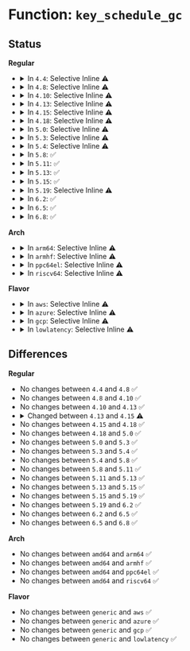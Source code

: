 # Function: <code>key_schedule_gc</code>

## Status
<b>Regular</b>
<ul>
<li>
<details>
<summary>In <code>4.4</code>: Selective Inline ⚠️</summary>

```c
void key_schedule_gc(time_t gc_at);
```

**Collision:** Unique Global

**Inline:** Selective

**Transformation:** False

**Instances:**

```
In security/keys/gc.c (ffffffff8132ef00)
Location: security/keys/gc.c:56
Inline: True
Direct callers:
  - security/keys/gc.c:key_garbage_collector
  - security/keys/key.c:key_set_timeout
  - security/keys/key.c:key_revoke
  - security/keys/key.c:__key_instantiate_and_link
  - security/keys/key.c:key_reject_and_link
```
**Symbols:**

```
ffffffff8132ef00-ffffffff8132ef71: key_schedule_gc (STB_GLOBAL)
```
</details>
</li>
<li>
<details>
<summary>In <code>4.8</code>: Selective Inline ⚠️</summary>

```c
void key_schedule_gc(time_t gc_at);
```

**Collision:** Unique Global

**Inline:** Selective

**Transformation:** False

**Instances:**

```
In security/keys/gc.c (ffffffff81363bd0)
Location: security/keys/gc.c:56
Inline: True
Direct callers:
  - security/keys/gc.c:key_garbage_collector
  - security/keys/key.c:key_revoke
  - security/keys/key.c:key_set_timeout
  - security/keys/key.c:key_reject_and_link
  - security/keys/key.c:__key_instantiate_and_link
```
**Symbols:**

```
ffffffff81363bd0-ffffffff81363c41: key_schedule_gc (STB_GLOBAL)
```
</details>
</li>
<li>
<details>
<summary>In <code>4.10</code>: Selective Inline ⚠️</summary>

```c
void key_schedule_gc(time_t gc_at);
```

**Collision:** Unique Global

**Inline:** Selective

**Transformation:** False

**Instances:**

```
In security/keys/gc.c (ffffffff8137a3f0)
Location: security/keys/gc.c:56
Inline: True
Direct callers:
  - security/keys/gc.c:key_garbage_collector
  - security/keys/key.c:key_revoke
  - security/keys/key.c:key_set_timeout
  - security/keys/key.c:key_reject_and_link
  - security/keys/key.c:__key_instantiate_and_link
```
**Symbols:**

```
ffffffff8137a3f0-ffffffff8137a461: key_schedule_gc (STB_GLOBAL)
```
</details>
</li>
<li>
<details>
<summary>In <code>4.13</code>: Selective Inline ⚠️</summary>

```c
void key_schedule_gc(time_t gc_at);
```

**Collision:** Unique Global

**Inline:** Selective

**Transformation:** False

**Instances:**

```
In security/keys/gc.c (ffffffff8138dfd0)
Location: security/keys/gc.c:56
Inline: True
Direct callers:
  - security/keys/gc.c:key_garbage_collector
  - security/keys/key.c:key_revoke
  - security/keys/key.c:key_set_timeout
  - security/keys/key.c:key_reject_and_link
  - security/keys/key.c:__key_instantiate_and_link
```
**Symbols:**

```
ffffffff8138dfd0-ffffffff8138e047: key_schedule_gc (STB_GLOBAL)
```
</details>
</li>
<li>
<details>
<summary>In <code>4.15</code>: Selective Inline ⚠️</summary>

```c
void key_schedule_gc(time64_t gc_at);
```

**Collision:** Unique Global

**Inline:** Selective

**Transformation:** False

**Instances:**

```
In security/keys/gc.c (ffffffff813b3470)
Location: security/keys/gc.c:56
Inline: True
Direct callers:
  - security/keys/gc.c:key_garbage_collector
  - security/keys/key.c:key_revoke
  - security/keys/key.c:key_set_timeout
  - security/keys/key.c:key_reject_and_link
  - security/keys/key.c:__key_instantiate_and_link
```
**Symbols:**

```
ffffffff813b3470-ffffffff813b34e1: key_schedule_gc (STB_GLOBAL)
```
</details>
</li>
<li>
<details>
<summary>In <code>4.18</code>: Selective Inline ⚠️</summary>

```c
void key_schedule_gc(time64_t gc_at);
```

**Collision:** Unique Global

**Inline:** Selective

**Transformation:** False

**Instances:**

```
In security/keys/gc.c (ffffffff813e3bb0)
Location: security/keys/gc.c:56
Inline: True
Direct callers:
  - security/keys/gc.c:key_garbage_collector
  - security/keys/key.c:key_revoke
  - security/keys/key.c:key_set_timeout
  - security/keys/key.c:key_reject_and_link
  - security/keys/key.c:__key_instantiate_and_link
```
**Symbols:**

```
ffffffff813e3bb0-ffffffff813e3c21: key_schedule_gc (STB_GLOBAL)
```
</details>
</li>
<li>
<details>
<summary>In <code>5.0</code>: Selective Inline ⚠️</summary>

```c
void key_schedule_gc(time64_t gc_at);
```

**Collision:** Unique Global

**Inline:** Selective

**Transformation:** False

**Instances:**

```
In security/keys/gc.c (ffffffff813fe3a0)
Location: security/keys/gc.c:55
Inline: True
Direct callers:
  - security/keys/gc.c:key_garbage_collector
  - security/keys/key.c:key_revoke
  - security/keys/key.c:key_set_timeout
  - security/keys/key.c:key_reject_and_link
  - security/keys/key.c:__key_instantiate_and_link
```
**Symbols:**

```
ffffffff813fe3a0-ffffffff813fe411: key_schedule_gc (STB_GLOBAL)
```
</details>
</li>
<li>
<details>
<summary>In <code>5.3</code>: Selective Inline ⚠️</summary>

```c
void key_schedule_gc(time64_t gc_at);
```

**Collision:** Unique Global

**Inline:** Selective

**Transformation:** False

**Instances:**

```
In security/keys/gc.c (ffffffff8142a9e0)
Location: security/keys/gc.c:51
Inline: True
Direct callers:
  - security/keys/gc.c:key_garbage_collector
  - security/keys/key.c:key_revoke
  - security/keys/key.c:key_set_timeout
  - security/keys/key.c:key_reject_and_link
  - security/keys/key.c:__key_instantiate_and_link
```
**Symbols:**

```
ffffffff8142a9e0-ffffffff8142aa51: key_schedule_gc (STB_GLOBAL)
```
</details>
</li>
<li>
<details>
<summary>In <code>5.4</code>: Selective Inline ⚠️</summary>

```c
void key_schedule_gc(time64_t gc_at);
```

**Collision:** Unique Global

**Inline:** Selective

**Transformation:** False

**Instances:**

```
In security/keys/gc.c (ffffffff81444730)
Location: security/keys/gc.c:51
Inline: True
Direct callers:
  - security/keys/gc.c:key_garbage_collector
  - security/keys/key.c:key_revoke
  - security/keys/key.c:key_set_timeout
  - security/keys/key.c:key_reject_and_link
  - security/keys/key.c:__key_instantiate_and_link
```
**Symbols:**

```
ffffffff81444730-ffffffff814447a1: key_schedule_gc (STB_GLOBAL)
```
</details>
</li>
<li>
<details>
<summary>In <code>5.8</code>: ✅</summary>

```c
void key_schedule_gc(time64_t gc_at);
```

**Collision:** Unique Global

**Inline:** No

**Transformation:** False

**Instances:**

```
In security/keys/gc.c (ffffffff81495790)
Location: security/keys/gc.c:51
Inline: False
Direct callers:
  - security/keys/gc.c:key_garbage_collector
  - security/keys/key.c:key_revoke
  - security/keys/key.c:key_set_timeout
  - security/keys/key.c:key_reject_and_link
  - security/keys/key.c:__key_instantiate_and_link
```
**Symbols:**

```
ffffffff81495790-ffffffff81495807: key_schedule_gc (STB_GLOBAL)
```
</details>
</li>
<li>
<details>
<summary>In <code>5.11</code>: ✅</summary>

```c
void key_schedule_gc(time64_t gc_at);
```

**Collision:** Unique Global

**Inline:** No

**Transformation:** False

**Instances:**

```
In security/keys/gc.c (ffffffff814b31f0)
Location: security/keys/gc.c:51
Inline: False
Direct callers:
  - security/keys/gc.c:key_garbage_collector
  - security/keys/key.c:key_revoke
  - security/keys/key.c:key_set_timeout
  - security/keys/key.c:key_reject_and_link
  - security/keys/key.c:__key_instantiate_and_link
```
**Symbols:**

```
ffffffff814b31f0-ffffffff814b3267: key_schedule_gc (STB_GLOBAL)
```
</details>
</li>
<li>
<details>
<summary>In <code>5.13</code>: ✅</summary>

```c
void key_schedule_gc(time64_t gc_at);
```

**Collision:** Unique Global

**Inline:** No

**Transformation:** False

**Instances:**

```
In security/keys/gc.c (ffffffff814b9030)
Location: security/keys/gc.c:51
Inline: False
Direct callers:
  - security/keys/gc.c:key_garbage_collector
  - security/keys/key.c:key_revoke
  - security/keys/key.c:key_set_timeout
  - security/keys/key.c:key_reject_and_link
  - security/keys/key.c:__key_instantiate_and_link
```
**Symbols:**

```
ffffffff814b9030-ffffffff814b90a7: key_schedule_gc (STB_GLOBAL)
```
</details>
</li>
<li>
<details>
<summary>In <code>5.15</code>: ✅</summary>

```c
void key_schedule_gc(time64_t gc_at);
```

**Collision:** Unique Global

**Inline:** No

**Transformation:** False

**Instances:**

```
In security/keys/gc.c (ffffffff81511860)
Location: security/keys/gc.c:51
Inline: False
Direct callers:
  - security/keys/gc.c:key_garbage_collector
  - security/keys/key.c:key_revoke
  - security/keys/key.c:key_set_timeout
  - security/keys/key.c:key_reject_and_link
  - security/keys/key.c:__key_instantiate_and_link
```
**Symbols:**

```
ffffffff81511860-ffffffff815118d7: key_schedule_gc (STB_GLOBAL)
```
</details>
</li>
<li>
<details>
<summary>In <code>5.19</code>: Selective Inline ⚠️</summary>

```c
void key_schedule_gc(time64_t gc_at);
```

**Collision:** Unique Global

**Inline:** Selective

**Transformation:** False

**Instances:**

```
In security/keys/gc.c (ffffffff815a3bb0)
Location: security/keys/gc.c:51
Inline: True
Direct callers:
  - security/keys/gc.c:key_garbage_collector
  - security/keys/key.c:key_revoke
  - security/keys/key.c:key_set_timeout
  - security/keys/key.c:key_reject_and_link
  - security/keys/key.c:__key_instantiate_and_link
```
**Symbols:**

```
ffffffff815a3bb0-ffffffff815a3c3f: key_schedule_gc (STB_GLOBAL)
```
</details>
</li>
<li>
<details>
<summary>In <code>6.2</code>: ✅</summary>

```c
void key_schedule_gc(time64_t gc_at);
```

**Collision:** Unique Global

**Inline:** No

**Transformation:** False

**Instances:**

```
In security/keys/gc.c (ffffffff8164d860)
Location: security/keys/gc.c:51
Inline: False
Direct callers:
  - security/keys/gc.c:key_garbage_collector
  - security/keys/key.c:key_revoke
  - security/keys/key.c:key_set_timeout
  - security/keys/key.c:key_reject_and_link
  - security/keys/key.c:__key_instantiate_and_link
```
**Symbols:**

```
ffffffff8164d860-ffffffff8164d8ef: key_schedule_gc (STB_GLOBAL)
```
</details>
</li>
<li>
<details>
<summary>In <code>6.5</code>: ✅</summary>

```c
void key_schedule_gc(time64_t gc_at);
```

**Collision:** Unique Global

**Inline:** No

**Transformation:** False

**Instances:**

```
In security/keys/gc.c (ffffffff81686010)
Location: security/keys/gc.c:51
Inline: False
Direct callers:
  - security/keys/gc.c:key_garbage_collector
  - security/keys/key.c:key_revoke
  - security/keys/key.c:key_set_timeout
  - security/keys/key.c:key_reject_and_link
  - security/keys/key.c:__key_instantiate_and_link
```
**Symbols:**

```
ffffffff81686010-ffffffff8168609f: key_schedule_gc (STB_GLOBAL)
```
</details>
</li>
<li>
<details>
<summary>In <code>6.8</code>: ✅</summary>

```c
void key_schedule_gc(time64_t gc_at);
```

**Collision:** Unique Global

**Inline:** No

**Transformation:** False

**Instances:**

```
In security/keys/gc.c (ffffffff816c2430)
Location: security/keys/gc.c:51
Inline: False
Direct callers:
  - security/keys/gc.c:key_garbage_collector
  - security/keys/gc.c:key_set_expiry
  - security/keys/key.c:key_revoke
```
**Symbols:**

```
ffffffff816c2430-ffffffff816c24bf: key_schedule_gc (STB_GLOBAL)
```
</details>
</li>
</ul>
<b>Arch</b>
<ul>
<li>
<details>
<summary>In <code>arm64</code>: Selective Inline ⚠️</summary>

```c
void key_schedule_gc(time64_t gc_at);
```

**Collision:** Unique Global

**Inline:** Selective

**Transformation:** False

**Instances:**

```
In security/keys/gc.c (ffff80001052d330)
Location: security/keys/gc.c:51
Inline: True
Direct callers:
  - security/keys/gc.c:key_garbage_collector
  - security/keys/key.c:key_revoke
  - security/keys/key.c:key_set_timeout
  - security/keys/key.c:key_reject_and_link
  - security/keys/key.c:__key_instantiate_and_link
```
**Symbols:**

```
ffff80001052d330-ffff80001052d3d4: key_schedule_gc (STB_GLOBAL)
```
</details>
</li>
<li>
<details>
<summary>In <code>armhf</code>: Selective Inline ⚠️</summary>

```c
void key_schedule_gc(time64_t gc_at);
```

**Collision:** Unique Global

**Inline:** Selective

**Transformation:** False

**Instances:**

```
In security/keys/gc.c (c06e5ac4)
Location: security/keys/gc.c:51
Inline: True
Direct callers:
  - security/keys/gc.c:key_garbage_collector
  - security/keys/key.c:key_revoke
  - security/keys/key.c:key_set_timeout
  - security/keys/key.c:key_reject_and_link
  - security/keys/key.c:__key_instantiate_and_link
```
**Symbols:**

```
c06e5ac4-c06e5b6c: key_schedule_gc (STB_GLOBAL)
```
</details>
</li>
<li>
<details>
<summary>In <code>ppc64el</code>: Selective Inline ⚠️</summary>

```c
void key_schedule_gc(time64_t gc_at);
```

**Collision:** Unique Global

**Inline:** Selective

**Transformation:** False

**Instances:**

```
In security/keys/gc.c (c0000000006793f0)
Location: security/keys/gc.c:51
Inline: True
Direct callers:
  - security/keys/gc.c:key_garbage_collector
  - security/keys/key.c:key_revoke
  - security/keys/key.c:key_set_timeout
  - security/keys/key.c:key_reject_and_link
  - security/keys/key.c:__key_instantiate_and_link
```
**Symbols:**

```
c0000000006793f0-c0000000006794c8: key_schedule_gc (STB_GLOBAL)
```
</details>
</li>
<li>
<details>
<summary>In <code>riscv64</code>: Selective Inline ⚠️</summary>

```c
void key_schedule_gc(time64_t gc_at);
```

**Collision:** Unique Global

**Inline:** Selective

**Transformation:** False

**Instances:**

```
In security/keys/gc.c (ffffffe00038f010)
Location: security/keys/gc.c:51
Inline: True
Direct callers:
  - security/keys/gc.c:key_garbage_collector
  - security/keys/key.c:key_revoke
  - security/keys/key.c:key_set_timeout
  - security/keys/key.c:key_reject_and_link
  - security/keys/key.c:__key_instantiate_and_link
```
**Symbols:**

```
ffffffe00038f010-ffffffe00038f0a4: key_schedule_gc (STB_GLOBAL)
```
</details>
</li>
</ul>
<b>Flavor</b>
<ul>
<li>
<details>
<summary>In <code>aws</code>: Selective Inline ⚠️</summary>

```c
void key_schedule_gc(time64_t gc_at);
```

**Collision:** Unique Global

**Inline:** Selective

**Transformation:** False

**Instances:**

```
In security/keys/gc.c (ffffffff8143cd10)
Location: security/keys/gc.c:51
Inline: True
Direct callers:
  - security/keys/gc.c:key_garbage_collector
  - security/keys/key.c:key_revoke
  - security/keys/key.c:key_set_timeout
  - security/keys/key.c:key_reject_and_link
  - security/keys/key.c:__key_instantiate_and_link
```
**Symbols:**

```
ffffffff8143cd10-ffffffff8143cd81: key_schedule_gc (STB_GLOBAL)
```
</details>
</li>
<li>
<details>
<summary>In <code>azure</code>: Selective Inline ⚠️</summary>

```c
void key_schedule_gc(time64_t gc_at);
```

**Collision:** Unique Global

**Inline:** Selective

**Transformation:** False

**Instances:**

```
In security/keys/gc.c (ffffffff8142d780)
Location: security/keys/gc.c:51
Inline: True
Direct callers:
  - security/keys/gc.c:key_garbage_collector
  - security/keys/key.c:key_revoke
  - security/keys/key.c:key_set_timeout
  - security/keys/key.c:key_reject_and_link
  - security/keys/key.c:__key_instantiate_and_link
```
**Symbols:**

```
ffffffff8142d780-ffffffff8142d7f1: key_schedule_gc (STB_GLOBAL)
```
</details>
</li>
<li>
<details>
<summary>In <code>gcp</code>: Selective Inline ⚠️</summary>

```c
void key_schedule_gc(time64_t gc_at);
```

**Collision:** Unique Global

**Inline:** Selective

**Transformation:** False

**Instances:**

```
In security/keys/gc.c (ffffffff81438eb0)
Location: security/keys/gc.c:51
Inline: True
Direct callers:
  - security/keys/gc.c:key_garbage_collector
  - security/keys/key.c:key_revoke
  - security/keys/key.c:key_set_timeout
  - security/keys/key.c:key_reject_and_link
  - security/keys/key.c:__key_instantiate_and_link
```
**Symbols:**

```
ffffffff81438eb0-ffffffff81438f21: key_schedule_gc (STB_GLOBAL)
```
</details>
</li>
<li>
<details>
<summary>In <code>lowlatency</code>: Selective Inline ⚠️</summary>

```c
void key_schedule_gc(time64_t gc_at);
```

**Collision:** Unique Global

**Inline:** Selective

**Transformation:** False

**Instances:**

```
In security/keys/gc.c (ffffffff81450020)
Location: security/keys/gc.c:51
Inline: True
Direct callers:
  - security/keys/gc.c:key_garbage_collector
  - security/keys/key.c:key_revoke
  - security/keys/key.c:key_set_timeout
  - security/keys/key.c:key_reject_and_link
  - security/keys/key.c:__key_instantiate_and_link
```
**Symbols:**

```
ffffffff81450020-ffffffff81450091: key_schedule_gc (STB_GLOBAL)
```
</details>
</li>
</ul>

## Differences
<b>Regular</b>
<ul>
<li>
No changes between <code>4.4</code> and <code>4.8</code> ✅
</li>
<li>
No changes between <code>4.8</code> and <code>4.10</code> ✅
</li>
<li>
No changes between <code>4.10</code> and <code>4.13</code> ✅
</li>
<li>
<details>
<summary>Changed between <code>4.13</code> and <code>4.15</code> ⚠️</summary>
<ul>
<li>
<b>Param type changed. </b>
<code>time_t gc_at</code> ➡️ <code>time64_t gc_at</code>
</li>
</ul>
</details>
</li>
<li>
No changes between <code>4.15</code> and <code>4.18</code> ✅
</li>
<li>
No changes between <code>4.18</code> and <code>5.0</code> ✅
</li>
<li>
No changes between <code>5.0</code> and <code>5.3</code> ✅
</li>
<li>
No changes between <code>5.3</code> and <code>5.4</code> ✅
</li>
<li>
No changes between <code>5.4</code> and <code>5.8</code> ✅
</li>
<li>
No changes between <code>5.8</code> and <code>5.11</code> ✅
</li>
<li>
No changes between <code>5.11</code> and <code>5.13</code> ✅
</li>
<li>
No changes between <code>5.13</code> and <code>5.15</code> ✅
</li>
<li>
No changes between <code>5.15</code> and <code>5.19</code> ✅
</li>
<li>
No changes between <code>5.19</code> and <code>6.2</code> ✅
</li>
<li>
No changes between <code>6.2</code> and <code>6.5</code> ✅
</li>
<li>
No changes between <code>6.5</code> and <code>6.8</code> ✅
</li>
</ul>
<b>Arch</b>
<ul>
<li>
No changes between <code>amd64</code> and <code>arm64</code> ✅
</li>
<li>
No changes between <code>amd64</code> and <code>armhf</code> ✅
</li>
<li>
No changes between <code>amd64</code> and <code>ppc64el</code> ✅
</li>
<li>
No changes between <code>amd64</code> and <code>riscv64</code> ✅
</li>
</ul>
<b>Flavor</b>
<ul>
<li>
No changes between <code>generic</code> and <code>aws</code> ✅
</li>
<li>
No changes between <code>generic</code> and <code>azure</code> ✅
</li>
<li>
No changes between <code>generic</code> and <code>gcp</code> ✅
</li>
<li>
No changes between <code>generic</code> and <code>lowlatency</code> ✅
</li>
</ul>
